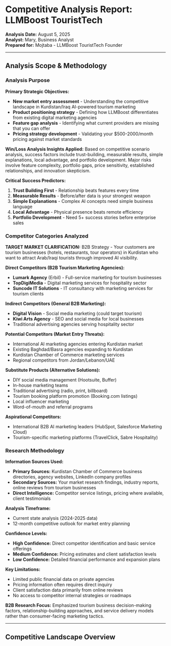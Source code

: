 # Competitive Analysis Report: LLMBoost TouristTech

**Analysis Date:** August 5, 2025  
**Analyst:** Mary, Business Analyst  
**Prepared for:** Mojtaba - LLMBoost TouristTech Founder  

---

## Analysis Scope & Methodology

### Analysis Purpose

**Primary Strategic Objectives:**
- **New market entry assessment** - Understanding the competitive landscape in Kurdistan/Iraq AI-powered tourism marketing
- **Product positioning strategy** - Defining how LLMBoost differentiates from existing digital marketing agencies  
- **Feature gap analysis** - Identifying what current providers are missing that you can offer
- **Pricing strategy development** - Validating your $500-2000/month pricing against market standards

**Win/Loss Analysis Insights Applied:**
Based on competitive scenario analysis, success factors include trust-building, measurable results, simple explanations, local advantage, and portfolio development. Major risks involve feature complexity, portfolio gaps, price sensitivity, established relationships, and innovation skepticism.

**Critical Success Predictors:**
1. **Trust Building First** - Relationship beats features every time
2. **Measurable Results** - Before/after data is your strongest weapon  
3. **Simple Explanations** - Complex AI concepts need simple business language
4. **Local Advantage** - Physical presence beats remote efficiency
5. **Portfolio Development** - Need 5+ success stories before enterprise sales

### Competitor Categories Analyzed

**TARGET MARKET CLARIFICATION:** B2B Strategy - Your customers are tourism businesses (hotels, restaurants, tour operators) in Kurdistan who want to attract Arab/Iraqi tourists through improved AI visibility.

**Direct Competitors (B2B Tourism Marketing Agencies):** 
- **Lumark Agency** (Erbil) - Full-service marketing for tourism businesses
- **TopDigiMedia** - Digital marketing services for hospitality sector
- **Suncode IT Solutions** - IT consultancy with marketing services for tourism clients

**Indirect Competitors (General B2B Marketing):**
- **Digital Vision** - Social media marketing (could target tourism)
- **Kiwi Arts Agency** - SEO and social media for local businesses
- Traditional advertising agencies serving hospitality sector

**Potential Competitors (Market Entry Threats):**
- International AI marketing agencies entering Kurdistan market
- Existing Baghdad/Basra agencies expanding to Kurdistan
- Kurdistan Chamber of Commerce marketing services
- Regional competitors from Jordan/Lebanon/UAE

**Substitute Products (Alternative Solutions):**
- DIY social media management (Hootsuite, Buffer)
- In-house marketing teams
- Traditional advertising (radio, print, billboard)
- Tourism booking platform promotion (Booking.com listings)
- Local influencer marketing
- Word-of-mouth and referral programs

**Aspirational Competitors:**
- International B2B AI marketing leaders (HubSpot, Salesforce Marketing Cloud)
- Tourism-specific marketing platforms (TravelClick, Sabre Hospitality)

### Research Methodology

**Information Sources Used:**
- **Primary Sources:** Kurdistan Chamber of Commerce business directories, agency websites, LinkedIn company profiles
- **Secondary Sources:** Your market research findings, industry reports, online reviews from tourism businesses
- **Direct Intelligence:** Competitor service listings, pricing where available, client testimonials

**Analysis Timeframe:** 
- Current state analysis (2024-2025 data)
- 12-month competitive outlook for market entry planning

**Confidence Levels:**
- **High Confidence:** Direct competitor identification and basic service offerings
- **Medium Confidence:** Pricing estimates and client satisfaction levels  
- **Low Confidence:** Detailed financial performance and expansion plans

**Key Limitations:**
- Limited public financial data on private agencies
- Pricing information often requires direct inquiry
- Client satisfaction data primarily from online reviews
- No access to competitor internal strategies or roadmaps

**B2B Research Focus:** 
Emphasized tourism business decision-making factors, relationship-building approaches, and service delivery models rather than consumer-facing marketing tactics.

---

## Competitive Landscape Overview
